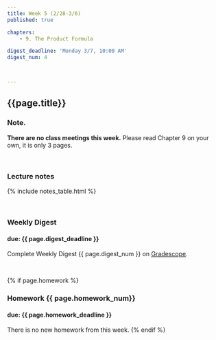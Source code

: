 ```yaml
---
title: Week 5 (2/28-3/6)
published: true

chapters:
    - 9. The Product Formula

digest_deadline: 'Monday 3/7, 10:00 AM'
digest_num: 4



---
```


<style>
    ul {
        padding-left: 20px;
    }
</style>


## {{page.title}}

### Note. 

<b>There are no class meetings this week.</b> Please read Chapter 9 on your own, it is only 3 pages. 

<br/>

### Lecture notes

{% include notes_table.html %}


<br/>

### Weekly Digest 
#### due: {{ page.digest_deadline }}


Complete Weekly Digest {{ page.digest_num }} on [Gradescope](https://www.gradescope.com).

<br/>


{% if page.homework %}
### Homework {{ page.homework_num}} 
#### due: {{ page.homework_deadline }}

There is no new homework from this week. 
{% endif %}